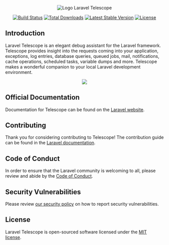 <p align="center"><img src="/art/logo.svg" alt="Logo Laravel Telescope"></p>

<p align="center">
<a href="https://github.com/laravel/telescope/actions"><img src="https://github.com/laravel/telescope/workflows/tests/badge.svg" alt="Build Status"></a>
<a href="https://packagist.org/packages/laravel/telescope"><img src="https://img.shields.io/packagist/dt/laravel/telescope" alt="Total Downloads"></a>
<a href="https://packagist.org/packages/laravel/telescope"><img src="https://img.shields.io/packagist/v/laravel/telescope" alt="Latest Stable Version"></a>
<a href="https://packagist.org/packages/laravel/telescope"><img src="https://img.shields.io/packagist/l/laravel/telescope" alt="License"></a>
</p>

## Introduction

Laravel Telescope is an elegant debug assistant for the Laravel framework. Telescope provides insight into the requests coming into your application, exceptions, log entries, database queries, queued jobs, mail, notifications, cache operations, scheduled tasks, variable dumps and more. Telescope makes a wonderful companion to your local Laravel development environment.

<p align="center">
<img src="https://laravel.com/assets/img/examples/Screen_Shot_2018-10-09_at_1.47.23_PM.png">
</p>

## Official Documentation

Documentation for Telescope can be found on the [Laravel website](https://laravel.com/docs/telescope).

## Contributing

Thank you for considering contributing to Telescope! The contribution guide can be found in the [Laravel documentation](https://laravel.com/docs/contributions).

## Code of Conduct

In order to ensure that the Laravel community is welcoming to all, please review and abide by the [Code of Conduct](https://laravel.com/docs/contributions#code-of-conduct).

## Security Vulnerabilities

Please review [our security policy](https://github.com/laravel/telescope/security/policy) on how to report security vulnerabilities.

## License

Laravel Telescope is open-sourced software licensed under the [MIT license](LICENSE.md).
